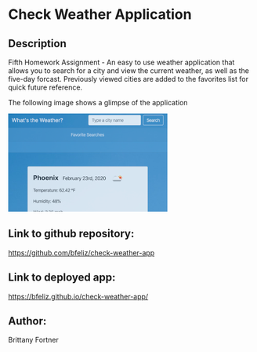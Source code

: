 # Check Weather Application

## Description

Fifth Homework Assignment - An easy to use weather application that allows you to search for a city and view the current weather, as well as the five-day forcast. Previously viewed cities are added to the favorites list for quick future reference.

The following image shows a glimpse of the application

![weather dashboard](assets/images/weather.png)

## Link to github repository:

https://github.com/bfeliz/check-weather-app

## Link to deployed app:

https://bfeliz.github.io/check-weather-app/

## Author:

Brittany Fortner
